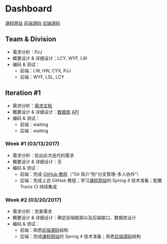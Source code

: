 # Dashboard

[课程网站][course_website] [前端源码][client_source] [后端源码][server_source]

## Team & Division

- 需求分析：PJJ
- 概要设计 & 详细设计：LCY, WYF, LW
- 编码 & 测试：
    - 前端：LW, HW, CYX, PJJ
    - 后端：WYF, LSL, LCY

## Iteration #1

- 需求分析：[需求文档][backlog]
- 概要设计 & 详细设计：[数据库][DB_iter1] [API][api]
- 编码 & 测试：
    - 前端：waiting
    - 后端：waiting

### Week #1 (03/13/2017)

- 需求分析：给出此次迭代的需求
- 概要设计 & 详细设计：无
- 编码 & 测试：
    - 前端：完成 [GitHub 教程][GitHub_Tutorial]（“Git 简介”到“分支管理-多人协作”）
    - 后端：完成上述 GitHub 教程；学习[课程网站][course_website]的 Spring 4 技术准备；配置 Travis CI 持续集成

### Week #2 (03/20/2017)

- 需求分析：完善需求
- 概要设计 & 详细设计：确定前端框架以及后端接口、数据库设计
- 编码 & 测试：
    - 前端：熟悉[前端源码][client_source]结构
    - 后端：完成[课程网站][course_website]的 Spring 4 技术准备；熟悉[后端源码][server_source]结构


[DB_iter1]:        https://raw.githubusercontent.com/AwesomeTickets/Dashboard/master/img/DB_iter1.png
[api]:             ./doc/api.md
[course_website]:  http://ss.sysu.edu.cn/~pml/se305/x_Team_ticket.html
[client_source]:   https://github.com/AwesomeTickets/Tickets-Client
[server_source]:   https://github.com/AwesomeTickets/Tickets-Server
[backlog]:         ./doc/backlog.md
[GitHub_Tutorial]: http://www.liaoxuefeng.com/wiki/0013739516305929606dd18361248578c67b8067c8c017b000
